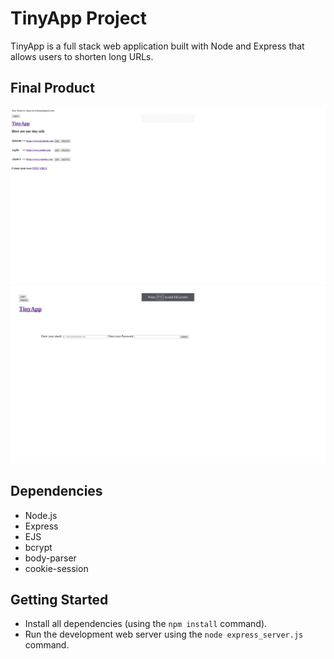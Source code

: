 # TinyApp Project

TinyApp is a full stack web application built with Node and Express that allows users to shorten long URLs.

## Final Product

!["Screenshot of Main page"](https://github.com/ShaneRichman/tinyapp/blob/master/docs/urls-page.png)
!["Screenshot of Login page "](https://github.com/ShaneRichman/tinyapp/blob/master/docs/login-page.png)

## Dependencies

- Node.js
- Express
- EJS
- bcrypt
- body-parser
- cookie-session

## Getting Started

- Install all dependencies (using the `npm install` command).
- Run the development web server using the `node express_server.js` command.